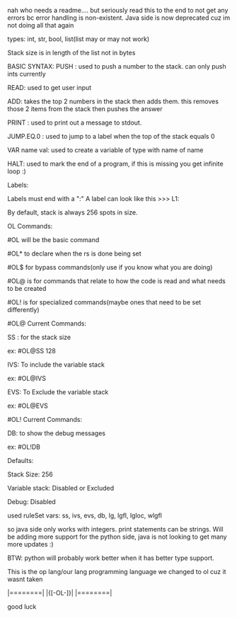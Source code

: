 nah who needs a readme....
but seriously read this to the end to not get any errors bc error handling is non-existent.
Java side is now deprecated cuz im not doing all that again

types: int, str, bool, list(list may or may not work)

Stack size is in length of the list not in bytes

BASIC SYNTAX:
PUSH <int>: used to push a number to the stack. can only push ints currently

READ: used to get user input 

ADD: takes the top 2 numbers in the stack then adds them. this removes those 2 items from the stack then pushes the answer

PRINT <String>: used to print out a message to stdout.

JUMP.EQ.0 <LABEL>: used to jump to a label when the top of the stack equals 0 

VAR <Type> name<String> val<Type>: used to create a variable of type with name of name

HALT: used to mark the end of a program, if this is missing you get infinite loop :)

Labels:

Labels must end with a ":" A label can look like this >>>  L1:

By default, stack is always 256 spots in size.

OL Commands:

#OL will be the basic command

#OL* to declare when the rs is done being set

#OL$ for bypass commands(only use if you know what you are doing)

#OL@ is for commands that relate to how the code is read and what needs to be created

#OL! is for specialized commands(maybe ones that need to be set differently)

#OL@ Current Commands:

SS <int>: for the stack size

ex: #OL@SS 128

IVS: To include the variable stack

ex: #OL@IVS

EVS: To Exclude the variable stack

ex: #OL@EVS

#OL! Current Commands:

DB: to show the debug messages

ex: #OL!DB

Defaults:

Stack Size: 256

Variable stack: Disabled or Excluded

Debug: Disabled

used ruleSet vars: ss, ivs, evs, db, lg, lgfl, lgloc, wlgfl

so java side only works with integers. print statements can be strings. 
Will be adding more support for the python side, java is not looking to get many more updates :)

BTW: python will probably work better when it has better type support.

This is the op lang/our lang programming language
we changed to ol cuz it wasnt taken

|========|
|{[-OL-]}|
|========|

good luck
